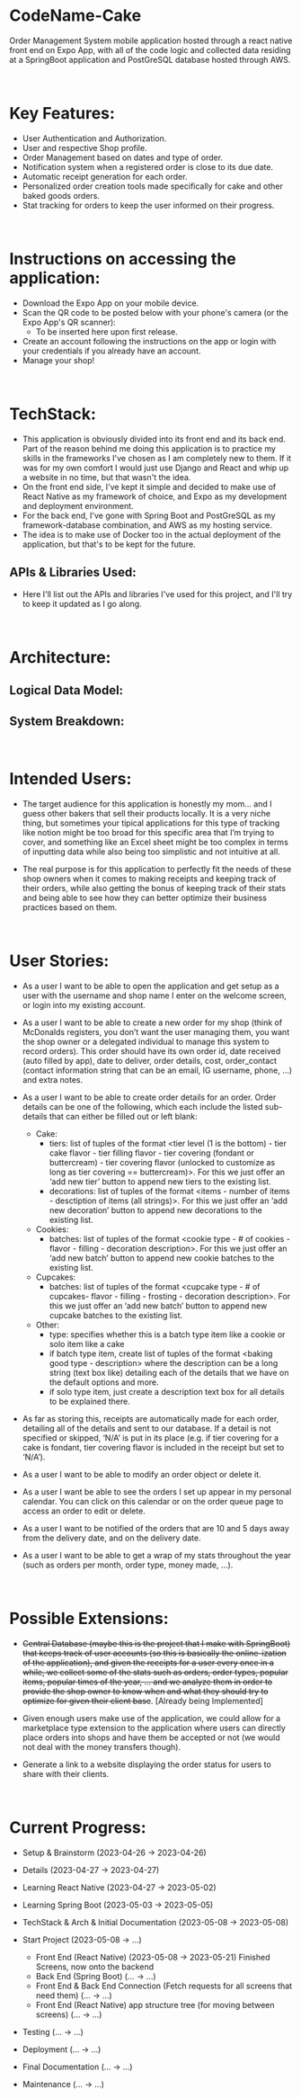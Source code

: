 # CodeName-Cake

Order Management System mobile application hosted through a react native front end on Expo App, with all of the code logic and collected data residing at a SpringBoot application and PostGreSQL database hosted through AWS.

&nbsp;
&nbsp;
&nbsp;

# Key Features:

- User Authentication and Authorization.
- User and respective Shop profile.
- Order Management based on dates and type of order.
- Notification system when a registered order is close to its due date.
- Automatic receipt generation for each order.
- Personalized order creation tools made specifically for cake and other baked goods orders.
- Stat tracking for orders to keep the user informed on their progress.

&nbsp;
&nbsp;
&nbsp;

# Instructions on accessing the application:

- Download the Expo App on your mobile device.
- Scan the QR code to be posted below with your phone's camera (or the Expo App's QR scanner):
  - To be inserted here upon first release.
- Create an account following the instructions on the app or login with your credentials if you already have an account.
- Manage your shop!

&nbsp;
&nbsp;
&nbsp;

# TechStack:

- This application is obviously divided into its front end and its back end. Part of the reason behind me doing this application is to practice my skills in the frameworks I've chosen as I am completely new to them. If it was for my own comfort I would just use Django and React and whip up a website in no time, but that wasn't the idea.
- On the front end side, I've kept it simple and decided to make use of React Native as my framework of choice, and Expo as my development and deployment environment.
- For the back end, I've gone with Spring Boot and PostGreSQL as my framework-database combination, and AWS as my hosting service.
- The idea is to make use of Docker too in the actual deployment of the application, but that's to be kept for the future.

## APIs & Libraries Used:

- Here I'll list out the APIs and libraries I've used for this project, and I'll try to keep it updated as I go along.

&nbsp;
&nbsp;
&nbsp;

# Architecture:

## Logical Data Model:

## System Breakdown:

&nbsp;
&nbsp;
&nbsp;

# Intended Users:

- The target audience for this application is honestly my mom… and I guess other bakers that sell their products locally. It is a very niche thing, but sometimes your tipical applications for this type of tracking like notion might be too broad for this specific area that I’m trying to cover, and something like an Excel sheet might be too complex in terms of inputting data while also being too simplistic and not intuitive at all.

- The real purpose is for this application to perfectly fit the needs of these shop owners when it comes to making receipts and keeping track of their orders, while also getting the bonus of keeping track of their stats and being able to see how they can better optimize their business practices based on them.

&nbsp;
&nbsp;
&nbsp;

# User Stories:

- As a user I want to be able to open the application and get setup as a user with the username and shop name I enter on the welcome screen, or login into my existing account.

- As a user I want to be able to create a new order for my shop (think of McDonalds registers, you don’t want the user managing them, you want the shop owner or a delegated individual to manage this system to record orders). This order should have its own order id, date received (auto filled by app), date to deliver, order details, cost, order_contact (contact information string that can be an email, IG username, phone, …) and extra notes.

- As a user I want to be able to create order details for an order. Order details can be one of the following, which each include the listed sub-details that can either be filled out or left blank:

  - Cake:
    - tiers: list of tuples of the format <tier level (1 is the bottom) - tier cake flavor - tier filling flavor - tier covering (fondant or buttercream) - tier covering flavor (unlocked to customize as long as tier covering == buttercream)>. For this we just offer an ‘add new tier’ button to append new tiers to the existing list.
    - decorations: list of tuples of the format <items - number of items - desctiption of items (all strings)>. For this we just offer an ‘add new decoration’ button to append new decorations to the existing list.
  - Cookies:
    - batches: list of tuples of the format <cookie type - # of cookies - flavor - filling - decoration description>. For this we just offer an ‘add new batch’ button to append new cookie batches to the existing list.
  - Cupcakes:
    - batches: list of tuples of the format <cupcake type - # of cupcakes- flavor - filling - frosting - decoration description>. For this we just offer an ‘add new batch’ button to append new cupcake batches to the existing list.
  - Other:
    - type: specifies whether this is a batch type item like a cookie or solo item like a cake
    - if batch type item, create list of tuples of the format <baking good type - description> where the description can be a long string (text box like) detailing each of the details that we have on the default options and more.
    - if solo type item, just create a description text box for all details to be explained there.

- As far as storing this, receipts are automatically made for each order, detailing all of the details and sent to our database. If a detail is not specified or skipped, ‘N/A’ is put in its place (e.g. if tier covering for a cake is fondant, tier covering flavor is included in the receipt but set to ‘N/A’).

- As a user I want to be able to modify an order object or delete it.

- As a user I want be able to see the orders I set up appear in my personal calendar. You can click on this calendar or on the order queue page to access an order to edit or delete.

- As a user I want to be notified of the orders that are 10 and 5 days away from the delivery date, and on the delivery date.

- As a user I want to be able to get a wrap of my stats throughout the year (such as orders per month, order type, money made, …).

&nbsp;
&nbsp;
&nbsp;

# Possible Extensions:

- ~~Central Database (maybe this is the project that I make with SpringBoot) that keeps track of user accounts (so this is basically the online-ization of the application), and given the receipts for a user every once in a while, we collect some of the stats such as orders, order types, popular items, popular times of the year, … and we analyze them in order to provide the shop owner to know when and what they should try to optimize for given their client base~~. [Already being Implemented]

- Given enough users make use of the application, we could allow for a marketplace type extension to the application where users can directly place orders into shops and have them be accepted or not (we would not deal with the money transfers though).

- Generate a link to a website displaying the order status for users to share with their clients.

&nbsp;
&nbsp;
&nbsp;

# Current Progress:

- Setup & Brainstorm (2023-04-26 -> 2023-04-26)

- Details (2023-04-27 -> 2023-04-27)

- Learning React Native (2023-04-27 -> 2023-05-02)

- Learning Spring Boot (2023-05-03 -> 2023-05-05)

- TechStack & Arch & Initial Documentation (2023-05-08 -> 2023-05-08)

- Start Project (2023-05-08 -> ...)

  - Front End (React Native) (2023-05-08 -> 2023-05-21) Finished Screens, now onto the backend
  - Back End (Spring Boot) (... -> ...)
  - Front End & Back End Connection (Fetch requests for all screens that need them) (... -> ...)
  - Front End (React Native) app structure tree (for moving between screens) (... -> ...)

- Testing (... -> ...)

- Deployment (... -> ...)

- Final Documentation (... -> ...)

- Maintenance (... -> ...)
